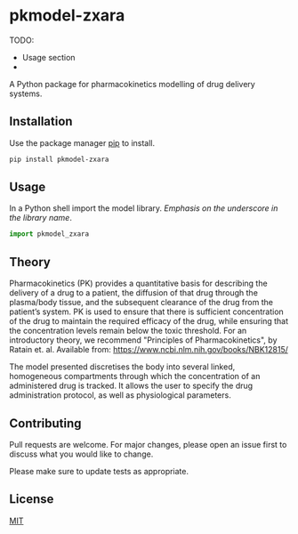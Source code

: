# pkmodel-zxara

TODO:
 - Usage section
 - 
A Python package for pharmacokinetics modelling of drug delivery systems.

## Installation

Use the package manager [pip](https://pip.pypa.io/en/stable/) to install.

```bash
pip install pkmodel-zxara
```

## Usage 

In a Python shell import the model library. *Emphasis on the underscore in the library name*.

```python
import pkmodel_zxara
```

## Theory

Pharmacokinetics (PK) provides a quantitative basis for describing the delivery of a drug to a patient, the diffusion of that drug through the plasma/body tissue, and the subsequent clearance of the drug from the patient’s system. PK is used to ensure that there is sufficient concentration of the drug to maintain the required efficacy of the drug, while ensuring that the concentration levels remain below the toxic threshold. For an introductory theory, we recommend "Principles of Pharmacokinetics", by Ratain et. al. Available from: https://www.ncbi.nlm.nih.gov/books/NBK12815/

The model presented discretises the body into several linked, homogeneous compartments through which the concentration of an administered drug is tracked. It allows the user to specify the drug administration protocol, as well as physiological parameters.

## Contributing
Pull requests are welcome. For major changes, please open an issue first to discuss what you would like to change.

Please make sure to update tests as appropriate.

## License
[MIT](https://choosealicense.com/licenses/mit/)
